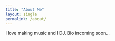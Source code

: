 ```yaml
---
title: "About Me"
layout: single
permalink: /about/
---
```


I love making music and I DJ. Bio incoming soon...
